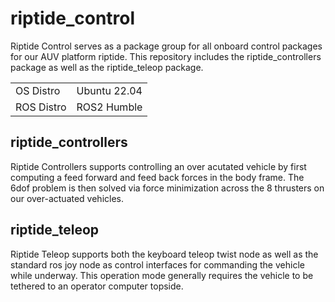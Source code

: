 # riptide_control
Riptide Control serves as a package group for all onboard control packages for our AUV platform riptide. This repository includes the riptide_controllers package as well as the riptide_teleop package.

|            |              |
|------------|--------------|
| OS Distro  | Ubuntu 22.04 |
| ROS Distro | ROS2 Humble  |

## riptide_controllers
Riptide Controllers supports controlling an over acutated vehicle by first computing a feed forward and feed back forces in the body frame. The 6dof problem is then solved via force minimization across the 8 thrusters on our over-actuated vehicles. 

## riptide_teleop
Riptide Teleop supports both the keyboard teleop twist node as well as the standard ros joy node as control interfaces for commanding the vehicle while underway. This operation mode generally requires the vehicle to be tethered to an operator computer topside.